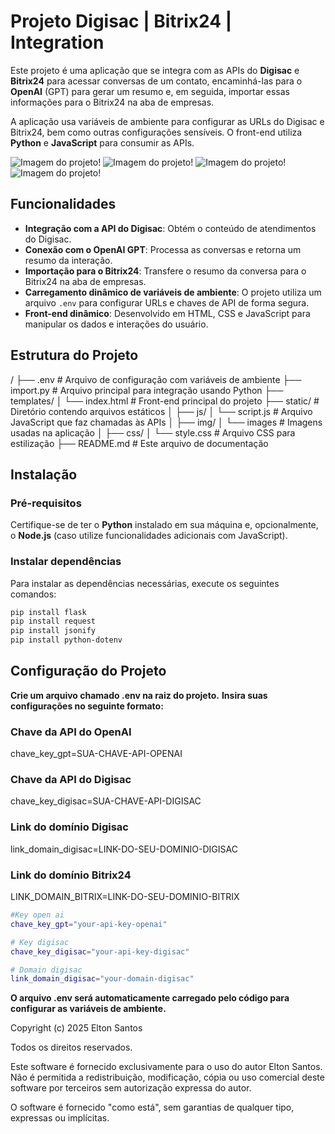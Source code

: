 # Projeto Digisac | Bitrix24 |  Integration

Este projeto é uma aplicação que se integra com as APIs do **Digisac** e **Bitrix24** para acessar conversas de um contato, encaminhá-las para o **OpenAI** (GPT) para gerar um resumo e, em seguida, importar essas informações para o Bitrix24 na aba de empresas. 

A aplicação usa variáveis de ambiente para configurar as URLs do Digisac e Bitrix24, bem como outras configurações sensíveis. O front-end utiliza **Python** e **JavaScript** para consumir as APIs.

![Imagem do projeto](https://i.postimg.cc/Kz095kBt/resumaione.png)!
![Imagem do projeto](https://i.postimg.cc/SQX5Gd1s/resumaitwo.png)!
![Imagem do projeto](https://i.postimg.cc/15sGz5FQ/resumaithree.png)!
![Imagem do projeto](https://i.postimg.cc/4yZ9nBm5/resumaifor.png)!


## Funcionalidades

- **Integração com a API do Digisac**: Obtém o conteúdo de atendimentos do Digisac.
- **Conexão com o OpenAI GPT**: Processa as conversas e retorna um resumo da interação.
- **Importação para o Bitrix24**: Transfere o resumo da conversa para o Bitrix24 na aba de empresas.
- **Carregamento dinâmico de variáveis de ambiente**: O projeto utiliza um arquivo `.env` para configurar URLs e chaves de API de forma segura.
- **Front-end dinâmico**: Desenvolvido em HTML, CSS e JavaScript para manipular os dados e interações do usuário.

## Estrutura do Projeto

/
├── .env # Arquivo de configuração com variáveis de ambiente 
├── import.py # Arquivo principal para integração usando Python 
├── templates/
│           └── index.html # Front-end principal do projeto 
├── static/ # Diretório contendo arquivos estáticos
│        ├── js/
│            └── script.js # Arquivo JavaScript que faz chamadas às APIs 
│        ├── img/
│            └── images # Imagens usadas na aplicação 
│        ├── css/
│            └── style.css # Arquivo CSS para estilização 
├── README.md # Este arquivo de documentação 


## Instalação

### Pré-requisitos

Certifique-se de ter o **Python** instalado em sua máquina e, opcionalmente, o **Node.js** (caso utilize funcionalidades adicionais com JavaScript).

### Instalar dependências

Para instalar as dependências necessárias, execute os seguintes comandos:

```bash
pip install flask
pip install request
pip install jsonify
pip install python-dotenv
```

## Configuração do Projeto
**Crie um arquivo chamado .env na raiz do projeto.**
**Insira suas configurações no seguinte formato:**
### Chave da API do OpenAI
chave_key_gpt=SUA-CHAVE-API-OPENAI

### Chave da API do Digisac
chave_key_digisac=SUA-CHAVE-API-DIGISAC

### Link do domínio Digisac
link_domain_digisac=LINK-DO-SEU-DOMINIO-DIGISAC

### Link do domínio Bitrix24
LINK_DOMAIN_BITRIX=LINK-DO-SEU-DOMINIO-BITRIX

```bash
#Key open ai
chave_key_gpt="your-api-key-openai"

# Key digisac
chave_key_digisac="your-api-key-digisac"

# Domain digisac
link_domain_digisac="your-domain-digisac"
```

**O arquivo .env será automaticamente carregado pelo código para configurar as variáveis de ambiente.**

Copyright (c) 2025 Elton Santos

Todos os direitos reservados.

Este software é fornecido exclusivamente para o uso do autor Elton Santos. 
Não é permitida a redistribuição, modificação, cópia ou uso comercial deste software por terceiros sem autorização expressa do autor. 

O software é fornecido "como está", sem garantias de qualquer tipo, expressas ou implícitas.